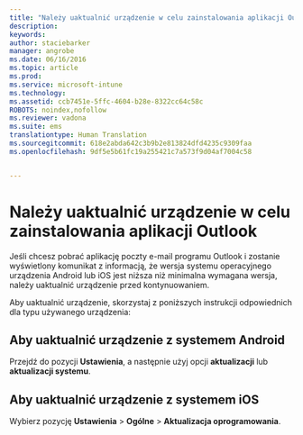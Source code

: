 ```yaml
---
title: "Należy uaktualnić urządzenie w celu zainstalowania aplikacji Outlook | Microsoft Intune"
description: 
keywords: 
author: staciebarker
manager: angrobe
ms.date: 06/16/2016
ms.topic: article
ms.prod: 
ms.service: microsoft-intune
ms.technology: 
ms.assetid: ccb7451e-5ffc-4604-b28e-8322cc64c58c
ROBOTS: noindex,nofollow
ms.reviewer: vadona
ms.suite: ems
translationtype: Human Translation
ms.sourcegitcommit: 618e2abda642c3b9b2e813824dfd4235c9309faa
ms.openlocfilehash: 9df5e5b61fc19a255421c7a573f9d04af7004c58


---
```


# Należy uaktualnić urządzenie w celu zainstalowania aplikacji Outlook

Jeśli chcesz pobrać aplikację poczty e-mail programu Outlook i zostanie wyświetlony komunikat z informacją, że wersja systemu operacyjnego urządzenia Android lub iOS jest niższa niż minimalna wymagana wersja, należy uaktualnić urządzenie przed kontynuowaniem.

Aby uaktualnić urządzenie, skorzystaj z poniższych instrukcji odpowiednich dla typu używanego urządzenia:

## Aby uaktualnić urządzenie z systemem Android
Przejdź do pozycji **Ustawienia**, a następnie użyj opcji **aktualizacji** lub **aktualizacji systemu**.

## Aby uaktualnić urządzenie z systemem iOS
Wybierz pozycję **Ustawienia** &gt; **Ogólne** &gt; **Aktualizacja oprogramowania**.



<!--HONumber=Jul16_HO4-->


